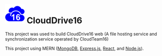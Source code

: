 # ![CloudDrive16 Logo](client/public/logo64.png) CloudDrive16

This project was used to build CloudDrive16 web (A file hosting service and synchronization service operated by CloudTeam16)

This project using MERN ([MongoDB](https://en.wikipedia.org/wiki/MongoDB), [Express.js](https://en.wikipedia.org/wiki/Express.js), [React](https://en.wikipedia.org/wiki/React_(JavaScript_library)), and [Node.js](https://en.wikipedia.org/wiki/Node.js)).
